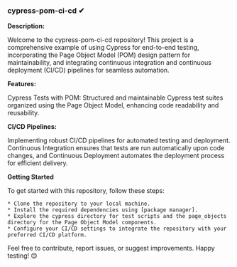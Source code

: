 ### cypress-pom-ci-cd ✔

**Description:**

Welcome to the cypress-pom-ci-cd repository! This project is a comprehensive example of using Cypress for end-to-end testing, incorporating the Page Object Model (POM) design pattern for maintainability, and integrating continuous integration and continuous deployment (CI/CD) pipelines for seamless automation.

**Features:**

Cypress Tests with POM: Structured and maintainable Cypress test suites organized using the Page Object Model, enhancing code readability and reusability.

**CI/CD Pipelines:** 

Implementing robust CI/CD pipelines for automated testing and deployment. Continuous Integration ensures that tests are run automatically upon code changes, and Continuous Deployment automates the deployment process for efficient delivery.

**Getting Started**

To get started with this repository, follow these steps:

```
* Clone the repository to your local machine.
* Install the required dependencies using [package manager].
* Explore the cypress directory for test scripts and the page_objects directory for the Page Object Model components.
* Configure your CI/CD settings to integrate the repository with your preferred CI/CD platform.
```
Feel free to contribute, report issues, or suggest improvements. Happy testing! 😊 
